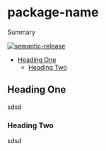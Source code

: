 # package-name

Summary

[![semantic-release](https://img.shields.io/badge/%20%20%F0%9F%93%A6%F0%9F%9A%80-semantic--release-e10079.svg)](https://github.com/semantic-release/semantic-release)

<!-- START doctoc generated TOC please keep comment here to allow auto update -->
<!-- DON'T EDIT THIS SECTION, INSTEAD RE-RUN doctoc TO UPDATE -->

- [Heading One](#heading-one)
  - [Heading Two](#heading-two)

<!-- END doctoc generated TOC please keep comment here to allow auto update -->

## Heading One

sdsd

### Heading Two

sdsd
